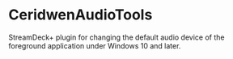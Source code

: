 # CeridwenAudioTools
StreamDeck+ plugin for changing the default audio device of the foreground application under Windows 10 and later.
